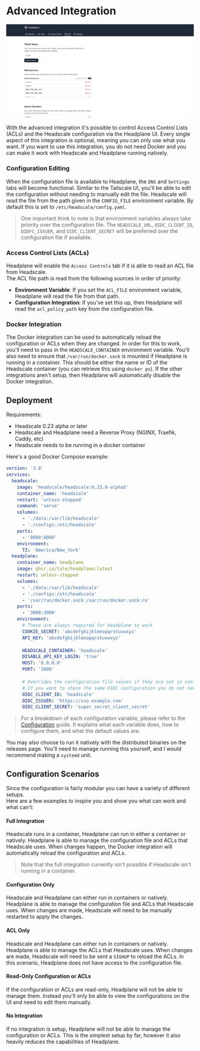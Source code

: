 # Advanced Integration

![Integration Preview](./assets/advanced-preview.png)

With the advanced integration it's possible to control Access Control Lists (ACLs) and the Headscale configuration via the Headplane UI.
Every single aspect of this integration is optional, meaning you can only use what you want.
If you want to use this integration, you do not need Docker and you can make it work with Headscale and Headplane running natively.

### Configuration Editing

When the configuration file is available to Headplane, the `DNS` and `Settings` tabs will become functional.
Similar to the Tailscale UI, you'll be able to edit the configuration without needing to manually edit the file.
Headscale will read the file from the path given in the `CONFIG_FILE` environment variable.
By default this is set to `/etc/headscale/config.yaml`.

> One important think to note is that environment variables always take priority over the configuration file.
> The `HEADSCALE_URL`, `OIDC_CLIENT_ID`, `OIDFC_ISSUER`, and `OIDC_CLIENT_SECRET` will be preferred over the configuration file if available.

### Access Control Lists (ACLs)

Headplane will enable the `Access Controls` tab if it is able to read an ACL file from Headscale.<br>
The ACL file path is read from the following sources in order of priority:

- **Environment Variable**: If you set the `ACL_FILE` environment variable, Headplane will read the file from that path.
- **Configuration Integration**: If you've set this up, then Headplane will read the `acl_policy_path` key from the configuration file.

### Docker Integration

The Docker integration can be used to automatically reload the configuration or ACLs when they are changed.
In order for this to work, you'll need to pass in the `HEADSCALE_CONTAINER` environment variable.
You'll also need to ensure that `/var/run/docker.sock` is mounted if Headplane is running in a container.
This should be either the name or ID of the Headscale container (you can retrieve this using `docker ps`).
If the other integrations aren't setup, then Headplane will automatically disable the Docker integration.

## Deployment

Requirements:
- Headscale 0.23 alpha or later
- Headscale and Headplane need a Reverse Proxy (NGINX, Traefik, Caddy, etc)
- Headscale needs to be running in a docker container

Here's a good Docker Compose example:
```yaml
version: '3.8'
services:
  headscale:
    image: 'headscale/headscale:0.23.0-alpha5'
    container_name: 'headscale'
    restart: 'unless-stopped'
    command: 'serve'
    volumes:
      - './data:/var/lib/headscale'
      - './configs:/etc/headscale'
    ports:
      - '8080:8080'
    environment:
      TZ: 'America/New_York'
  headplane:
    container_name: headplane
    image: ghcr.io/tale/headplane:latest
    restart: unless-stopped
    volumes:
      - './data:/var/lib/headscale'
      - './configs:/etc/headscale'
      - '/var/run/docker.sock:/var/run/docker.sock:ro'
    ports:
      - '3000:3000'
    environment:
      # These are always required for Headplane to work
      COOKIE_SECRET: 'abcdefghijklmnopqrstuvwxyz'
      API_KEY: 'abcdefghijklmnopqrstuvwxyz'

      HEADSCALE_CONTAINER: 'headscale'
      DISABLE_API_KEY_LOGIN: 'true'
      HOST: '0.0.0.0'
      PORT: '3000'
        
      # Overrides the configuration file values if they are set in config.yaml
      # If you want to share the same OIDC configuration you do not need this
      OIDC_CLIENT_ID: 'headscale'
      OIDC_ISSUER: 'https://sso.example.com'
      OIDC_CLIENT_SECRET: 'super_secret_client_secret'
```

> For a breakdown of each configuration variable, please refer to the [Configuration](./docs/Configuration.md) guide. 
> It explains what each variable does, how to configure them, and what the default values are.

You may also choose to run it natively with the distributed binaries on the releases page.
You'll need to manage running this yourself, and I would recommend making a `systemd` unit.

## Configuration Scenarios

Since the configuration is fairly modular you can have a variety of different setups.<br>
Here are a few examples to inspire you and show you what can work and what can't:

#### Full Integration
Headscale runs in a container, Headplane can run in either a container or natively.
Headplane is able to manage the configuration file and ACLs that Headscale uses.
When changes happen, the Docker integration will automatically reload the configuration and ACLs.

> Note that the full integration currently isn't possible if Headscale isn't running in a container.

#### Configuration Only
Headscale and Headplane can either run in containers or natively.
Headplane is able to manage the configuration file and ACLs that Headscale uses.
When changes are made, Headscale will need to be manually restarted to apply the changes.

#### ACL Only
Headscale and Headplane can either run in containers or natively.
Headplane is able to manage the ACLs that Headscale uses.
When changes are made, Headscale will need to be sent a `SIGHUP` to reload the ACLs.
In this scenario, Headplane does not have access to the configuration file.

#### Read-Only Configuration or ACLs
If the configuration or ACLs are read-only, Headplane will not be able to manage them.
Instead you'll only be able to view the configurations on the UI and need to edit them manually.

#### No Integration
If no integration is setup, Headplane will not be able to manage the configuration or ACLs.
This is the simplest setup by far, however it also heavily reduces the capabilities of Headplane.
